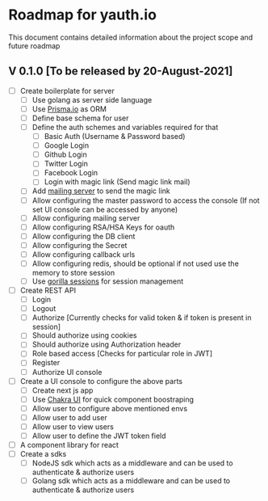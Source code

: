 # Roadmap for yauth.io

This document contains detailed information about the project scope and future roadmap

## V 0.1.0 [To be released by 20-August-2021]

- [ ] Create boilerplate for server
  - [ ] Use golang as server side language
  - [ ] Use [Prisma.io](https://github.com/prisma/prisma-client-go) as ORM
  - [ ] Define base schema for user
  - [ ] Define the auth schemes and variables required for that
     - [ ] Basic Auth (Username & Password based)
     - [ ] Google Login
     - [ ] Github Login
     - [ ] Twitter Login
     - [ ] Facebook Login
     - [ ] Login with magic link (Send magic link mail)
  - [ ] Add [mailing server](https://github.com/emersion/go-smtp) to send the magic link
  - [ ] Allow configuring the master password to access the console (If not set UI console can be accessed by anyone)
  - [ ] Allow configuring mailing server
  - [ ] Allow configuring RSA/HSA Keys for oauth
  - [ ] Allow configuring the DB client
  - [ ] Allow configuring the Secret
  - [ ] Allow configuring callback urls
  - [ ] Allow configuring redis, should be optional if not used use the memory to store session
  - [ ] Use [gorilla sessions](https://github.com/gorilla/sessions) for session management
- [ ] Create REST API
   - [ ] Login
   - [ ] Logout
   - [ ] Authorize [Currently checks for valid token & if token is present in session]
   - [ ] Should authorize using cookies
   - [ ] Should authorize using Authorization header
   - [ ] Role based access [Checks for particular role in JWT]
   - [ ] Register
   - [ ] Authorize UI console
- [ ] Create a UI console to configure the above parts
   - [ ] Create next js app
   - [ ] Use [Chakra UI](https://chakra-ui.com/docs/getting-started) for quick component boostraping
   - [ ] Allow user to configure above mentioned envs
   - [ ] Allow user to add user
   - [ ] Allow user to view users
   - [ ] Allow user to define the JWT token field
- [ ] A component library for react
- [ ] Create a sdks
  - [ ] NodeJS sdk which acts as a middleware and can be used to authenticate & authorize users
  - [ ] Golang sdk which acts as a middleware and can be used to authenticate & authorize users
